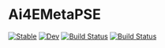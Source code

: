 # Ai4EMetaPSE

[![Stable](https://img.shields.io/badge/docs-stable-blue.svg)](https://jake484.github.io/Ai4EMetaPSE.jl/stable/)
[![Dev](https://img.shields.io/badge/docs-dev-blue.svg)](https://jake484.github.io/Ai4EMetaPSE.jl/dev/)
[![Build Status](https://github.com/jake484/Ai4EMetaPSE.jl/actions/workflows/CI.yml/badge.svg?branch=master)](https://github.com/jake484/Ai4EMetaPSE.jl/actions/workflows/CI.yml?query=branch%3Amaster)
[![Build Status](https://travis-ci.com/jake484/Ai4EMetaPSE.jl.svg?branch=master)](https://travis-ci.com/jake484/Ai4EMetaPSE.jl)

